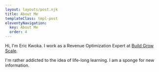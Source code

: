 ```yaml
---
layout: layouts/post.njk
title: About Me
templateClass: tmpl-post
eleventyNavigation:
  key: About Me
  order: 4
---
```


Hi, I'm Eric Kwoka. I work as a Revenue Optimization Expert at [Build Grow Scale](https://buildgrowscale.com).

I'm rather addicted to the idea of life-long learning. I am a sponge for new information.
